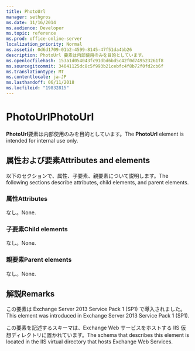 ```yaml
---
title: PhotoUrl
manager: sethgros
ms.date: 11/16/2014
ms.audience: Developer
ms.topic: reference
ms.prod: office-online-server
localization_priority: Normal
ms.assetid: 0d6d1709-01b2-4599-8145-47f51da4bb26
description: PhotoUrl 要素は内部使用のみを目的としています。
ms.openlocfilehash: 153a1d054043fc91dbd6bd5c42f0d749523261f8
ms.sourcegitcommit: 34041125dc8c5f993b21cebfc4f8b72f0fd2cb6f
ms.translationtype: MT
ms.contentlocale: ja-JP
ms.lasthandoff: 06/11/2018
ms.locfileid: "19832815"
---
```

# <a name="photourl"></a><span data-ttu-id="ccb19-103">PhotoUrl</span><span class="sxs-lookup"><span data-stu-id="ccb19-103">PhotoUrl</span></span>

<span data-ttu-id="ccb19-104">**PhotoUrl**要素は内部使用のみを目的としています。</span><span class="sxs-lookup"><span data-stu-id="ccb19-104">The **PhotoUrl** element is intended for internal use only.</span></span> 

## <a name="attributes-and-elements"></a><span data-ttu-id="ccb19-105">属性および要素</span><span class="sxs-lookup"><span data-stu-id="ccb19-105">Attributes and elements</span></span>

<span data-ttu-id="ccb19-106">以下のセクションで、属性、子要素、親要素について説明します。</span><span class="sxs-lookup"><span data-stu-id="ccb19-106">The following sections describe attributes, child elements, and parent elements.</span></span>
  
### <a name="attributes"></a><span data-ttu-id="ccb19-107">属性</span><span class="sxs-lookup"><span data-stu-id="ccb19-107">Attributes</span></span>

<span data-ttu-id="ccb19-108">なし。</span><span class="sxs-lookup"><span data-stu-id="ccb19-108">None.</span></span>
  
### <a name="child-elements"></a><span data-ttu-id="ccb19-109">子要素</span><span class="sxs-lookup"><span data-stu-id="ccb19-109">Child elements</span></span>

<span data-ttu-id="ccb19-110">なし。</span><span class="sxs-lookup"><span data-stu-id="ccb19-110">None.</span></span>
  
### <a name="parent-elements"></a><span data-ttu-id="ccb19-111">親要素</span><span class="sxs-lookup"><span data-stu-id="ccb19-111">Parent elements</span></span>

<span data-ttu-id="ccb19-112">なし。</span><span class="sxs-lookup"><span data-stu-id="ccb19-112">None.</span></span>
  
## <a name="remarks"></a><span data-ttu-id="ccb19-113">解説</span><span class="sxs-lookup"><span data-stu-id="ccb19-113">Remarks</span></span>

<span data-ttu-id="ccb19-114">この要素は Exchange Server 2013 Service Pack 1 (SP1) で導入されました。</span><span class="sxs-lookup"><span data-stu-id="ccb19-114">This element was introduced in Exchange Server 2013 Service Pack 1 (SP1).</span></span>
  
<span data-ttu-id="ccb19-115">この要素を記述するスキーマは、Exchange Web サービスをホストする IIS 仮想ディレクトリに置かれています。</span><span class="sxs-lookup"><span data-stu-id="ccb19-115">The schema that describes this element is located in the IIS virtual directory that hosts Exchange Web Services.</span></span>
  

